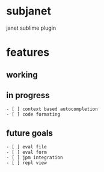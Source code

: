 # subjanet

janet sublime plugin

# features
  ## working
  ## in progress
    - [ ] context based autocompletion
    - [ ] code formating
  ## future goals
    - [ ] eval file
    - [ ] eval form
    - [ ] jpm integration
    - [ ] repl view
